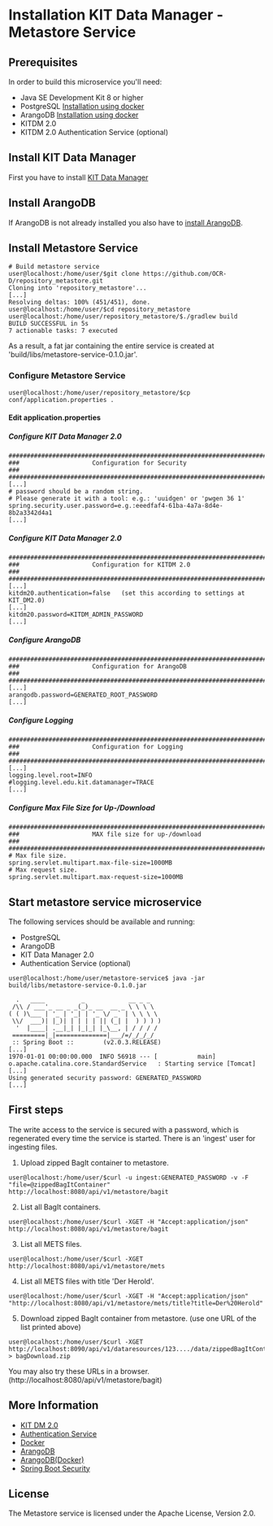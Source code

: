 # Installation KIT Data Manager - Metastore Service

## Prerequisites

In order to build this microservice you'll need:

* Java SE Development Kit 8 or higher
* PostgreSQL [Installation using docker](installation_postgres.md)
* ArangoDB [Installation using docker](installation_arangodb.md)
* KITDM 2.0
* KITDM 2.0 Authentication Service (optional)

## Install KIT Data Manager 
First you have to install [KIT Data Manager](installation_KIT_DM_2.0.md)

## Install ArangoDB  
If ArangoDB is not already installed you also have to [install ArangoDB](installation_arangodb.md). 

## Install Metastore Service 
```bash=bash
# Build metastore service
user@localhost:/home/user/$git clone https://github.com/OCR-D/repository_metastore.git
Cloning into 'repository_metastore'...
[...]
Resolving deltas: 100% (451/451), done.
user@localhost:/home/user/$cd repository_metastore
user@localhost:/home/user/repository_metastore/$./gradlew build
BUILD SUCCESSFUL in 5s
7 actionable tasks: 7 executed
```

As a result, a fat jar containing the entire service is created at 'build/libs/metastore-service-0.1.0.jar'.

### Configure Metastore Service
```bash=bash
user@localhost:/home/user/repository_metastore/$cp conf/application.properties .
```
#### Edit application.properties
##### Configure KIT Data Manager 2.0
```
################################################################################
###                    Configuration for Security                            ###
################################################################################
[...]
# password should be a random string. 
# Please generate it with a tool: e.g.: 'uuidgen' or 'pwgen 36 1'
spring.security.user.password=e.g.:eeedfaf4-61ba-4a7a-8d4e-8b2a3342d4a1
[...]
```      

##### Configure KIT Data Manager 2.0
```
################################################################################
###                    Configuration for KITDM 2.0                           ###
################################################################################
[...]
kitdm20.authentication=false   (set this according to settings at KIT_DM2.0)
[...]
kitdm20.password=KITDM_ADMIN_PASSWORD
[...]
```      

##### Configure ArangoDB
```
################################################################################
###                    Configuration for ArangoDB                            ###
################################################################################
[...]
arangodb.password=GENERATED_ROOT_PASSWORD 
[...]
```      

##### Configure Logging
```
################################################################################
###                    Configuration for Logging                             ###
################################################################################
[...]
logging.level.root=INFO
#logging.level.edu.kit.datamanager=TRACE
[...]
```      

##### Configure Max File Size for Up-/Download
```
################################################################################
###                    MAX file size for up-/download                        ###
################################################################################
# Max file size.
spring.servlet.multipart.max-file-size=1000MB
# Max request size.
spring.servlet.multipart.max-request-size=1000MB
```      

## Start metastore service microservice
The following services should be available and running:
* PostgreSQL
* ArangoDB
* KIT Data Manager 2.0 
* Authentication Service (optional)

```bash=
user@localhost:/home/user/metastore-service$ java -jar build/libs/metastore-service-0.1.0.jar

  .   ____          _            __ _ _
 /\\ / ___'_ __ _ _(_)_ __  __ _ \ \ \ \
( ( )\___ | '_ | '_| | '_ \/ _` | \ \ \ \
 \\/  ___)| |_)| | | | | || (_| |  ) ) ) )
  '  |____| .__|_| |_|_| |_\__, | / / / /
 =========|_|==============|___/=/_/_/_/
 :: Spring Boot ::        (v2.0.3.RELEASE)
[...]
1970-01-01 00:00:00.000  INFO 56918 --- [           main] o.apache.catalina.core.StandardService   : Starting service [Tomcat]
[...]
Using generated security password: GENERATED_PASSWORD
[...]
```
## First steps
The write access to the service is secured with a password, which is regenerated every time the service is started. There is an 'ingest' user for ingesting files.
1. Upload zipped BagIt container to metastore.
```bash=bash
user@localhost:/home/user/$curl -u ingest:GENERATED_PASSWORD -v -F "file=@zippedBagItContainer" http://localhost:8080/api/v1/metastore/bagit 
```
2. List all BagIt containers.
```bash=bash
user@localhost:/home/user/$curl -XGET -H "Accept:application/json"  http://localhost:8080/api/v1/metastore/bagit 
```
3. List all METS files.
```bash=bash
user@localhost:/home/user/$curl -XGET http://localhost:8080/api/v1/metastore/mets
```
4. List all METS files with title 'Der Herold'.
```bash=bash
user@localhost:/home/user/$curl -XGET -H "Accept:application/json" "http://localhost:8080/api/v1/metastore/mets/title?title=Der%20Herold"
```
5. Download zipped BagIt container from metastore. (use one URL of the list printed above) 
```bash=bash
user@localhost:/home/user/$curl -XGET http://localhost:8090/api/v1/dataresources/123..../data/zippedBagItContainer > bagDownload.zip
```
You may also try these URLs in a browser. (http://localhost:8080/api/v1/metastore/bagit)


## More Information

* [KIT DM 2.0](https://github.com/kit-data-manager/base-repo.git)
* [Authentication Service](https://github.com/kit-data-manager/auth-service)
* [Docker](https://www.docker.com/)
* [ArangoDB](https://www.arangodb.com/)
* [ArangoDB(Docker)](https://hub.docker.com/r/arangodb/arangodb/)
* [Spring Boot Security](https://docs.spring.io/spring-boot/docs/2.0.5.RELEASE/reference/htmlsingle/#boot-features-security)

## License

The Metastore service is licensed under the Apache License, Version 2.0.